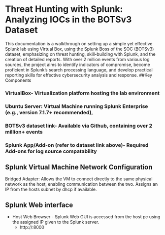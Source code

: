 # Threat Hunting with Splunk: Analyzing IOCs in the BOTSv3 Dataset

This documentation is a walkthrough on setting up a simple yet effective Splunk lab using Virtual Box, using the Splunk Boss of the SOC (BOTSv3) dataset, emphasizing on threat hunting, skill-building with Splunk, and the creation of detailed reports.  With over 2 million events from various log sources, the project aims to identify indicators of compromise, become proficient in Splunk’s search processing language, and develop practical reporting skills for effective cybersecurity analysis and response.
##Key Components
### VirtualBox- Virtualization platform hosting the lab environment
### Ubuntu Server: Virtual Machine running Splunk Enterprise (e.g., version 7.1.7+ recommended), 
### BOTSv3 dataset link- Available via Github, containing over 2 million+ events
### Splunk App/Add-on (refer to dataset link above)- Required Add-ons for log source compatability
## Splunk Virtual Machine Network Configuration
Bridged Adapter: Allows the VM to connect directly to the same physical network as the host, enabling communication between the two. Assigns an IP from the hosts subnet by dhcp if available.
## Splunk Web interface
- Host Web Browser -  Splunk Web GUI is accessed from the host pc using the assigned IP given to the Splunk server.
  - http://<Splunk Server IP>:8000
